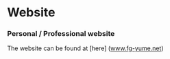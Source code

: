 # Website

### Personal / Professional website

The website can be found at [here] (www.fg-yume.net)
